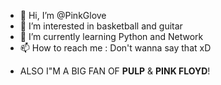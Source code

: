- 👋 Hi, I’m @PinkGlove
- 👀 I’m interested in basketball and guitar
- 🌱 I’m currently learning Python and Network
- 📫 How to reach me : Don't wanna say that xD

<!---
PinkGlove/PinkGlove is a ✨ special ✨ repository because its `README.md` (this file) appears on your GitHub profile.
You can click the Preview link to take a look at your changes.
--->

- ALSO I"M A BIG FAN OF **PULP** & **PINK FLOYD**!
